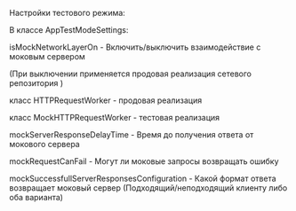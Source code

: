 Настройки тестового режима:

В классе AppTestModeSettings:

isMockNetworkLayerOn - Включить/выключить взаимодействие с моковым сервером

(При выключении применяется продовая реализация сетевого репозитория )

класс HTTPRequestWorker - продовая реализация

класс MockHTTPRequestWorker - тестовая реализация

mockServerResponseDelayTime - Время до получения ответа от мокового сервера

mockRequestCanFail - Могут ли моковые запросы возвращать ошибку

mockSuccessfullServerResponsesConfiguration - Какой формат ответа возвращает моковый сервер (Подходящий/неподходящий клиенту либо оба варианта)

